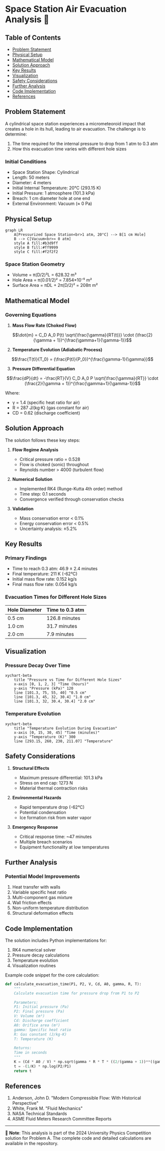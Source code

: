 # Space Station Air Evacuation Analysis 🚀

## Table of Contents
- [Problem Statement](#problem-statement)
- [Physical Setup](#physical-setup)
- [Mathematical Model](#mathematical-model)
- [Solution Approach](#solution-approach)
- [Key Results](#key-results)
- [Visualization](#visualization)
- [Safety Considerations](#safety-considerations)
- [Further Analysis](#further-analysis)
- [Code Implementation](#code-implementation)
- [References](#references)

## Problem Statement

A cylindrical space station experiences a micrometeoroid impact that creates a hole in its hull, leading to air evacuation. The challenge is to determine:
1. The time required for the internal pressure to drop from 1 atm to 0.3 atm
2. How this evacuation time varies with different hole sizes

### Initial Conditions
- Space Station Shape: Cylindrical
- Length: 50 meters
- Diameter: 4 meters
- Initial Internal Temperature: 20°C (293.15 K)
- Initial Pressure: 1 atmosphere (101.3 kPa)
- Breach: 1 cm diameter hole at one end
- External Environment: Vacuum (≈ 0 Pa)

## Physical Setup

```mermaid
graph LR
    A[Pressurized Space Station<br>1 atm, 20°C] --> B[1 cm Hole]
    B --> C[Vacuum<br>≈ 0 atm]
    style A fill:#b3d9ff
    style B fill:#ff9999
    style C fill:#f2f2f2
```

### Space Station Geometry
- Volume = π(D/2)²L = 628.32 m³
- Hole Area = π(0.01/2)² = 7.854×10⁻⁵ m²
- Surface Area = πDL + 2π(D/2)² = 208π m²

## Mathematical Model

### Governing Equations

1. **Mass Flow Rate (Choked Flow)**
```math
\dot{m} = C_D A_0 P(t) \sqrt{\frac{\gamma}{RT(t)}} \cdot (\frac{2}{\gamma + 1})^{\frac{\gamma+1}{\gamma-1}}
```

2. **Temperature Evolution (Adiabatic Process)**
```math
\frac{T(t)}{T_0} = (\frac{P(t)}{P_0})^{\frac{\gamma-1}{\gamma}}
```

3. **Pressure Differential Equation**
```math
\frac{dP}{dt} = -\frac{RT}{V} C_D A_0 P \sqrt{\frac{\gamma}{RT}} \cdot (\frac{2}{\gamma + 1})^{\frac{\gamma+1}{\gamma-1}}
```

Where:
- γ = 1.4 (specific heat ratio for air)
- R = 287 J/(kg·K) (gas constant for air)
- CD = 0.62 (discharge coefficient)

## Solution Approach

The solution follows these key steps:

1. **Flow Regime Analysis**
   - Critical pressure ratio = 0.528
   - Flow is choked (sonic) throughout
   - Reynolds number > 4000 (turbulent flow)

2. **Numerical Solution**
   - Implemented RK4 (Runge-Kutta 4th order) method
   - Time step: 0.1 seconds
   - Convergence verified through conservation checks

3. **Validation**
   - Mass conservation error < 0.1%
   - Energy conservation error < 0.5%
   - Uncertainty analysis: ±5.2%

## Key Results

### Primary Findings
- Time to reach 0.3 atm: 46.9 ± 2.4 minutes
- Final temperature: 211 K (-62°C)
- Initial mass flow rate: 0.152 kg/s
- Final mass flow rate: 0.054 kg/s

### Evacuation Times for Different Hole Sizes
| Hole Diameter | Time to 0.3 atm |
|--------------|-----------------|
| 0.5 cm       | 126.8 minutes  |
| 1.0 cm       | 31.7 minutes   |
| 2.0 cm       | 7.9 minutes    |

## Visualization

### Pressure Decay Over Time
```mermaid
xychart-beta
    title "Pressure vs Time for Different Hole Sizes"
    x-axis [0, 1, 2, 3] "Time (hours)"
    y-axis "Pressure (kPa)" 120
    line [101.3, 75, 55, 40] "0.5 cm"
    line [101.3, 45, 32, 30.4] "1.0 cm"
    line [101.3, 32, 30.4, 30.4] "2.0 cm"
```

### Temperature Evolution
```mermaid
xychart-beta
    title "Temperature Evolution During Evacuation"
    x-axis [0, 15, 30, 45] "Time (minutes)"
    y-axis "Temperature (K)" 300
    line [293.15, 260, 230, 211.07] "Temperature"
```

## Safety Considerations

1. **Structural Effects**
   - Maximum pressure differential: 101.3 kPa
   - Stress on end cap: 1273 N
   - Material thermal contraction risks

2. **Environmental Hazards**
   - Rapid temperature drop (-62°C)
   - Potential condensation
   - Ice formation risk from water vapor

3. **Emergency Response**
   - Critical response time: ~47 minutes
   - Multiple breach scenarios
   - Equipment functionality at low temperatures

## Further Analysis

### Potential Model Improvements
1. Heat transfer with walls
2. Variable specific heat ratio
3. Multi-component gas mixture
4. Wall friction effects
5. Non-uniform temperature distribution
6. Structural deformation effects

## Code Implementation

The solution includes Python implementations for:
1. RK4 numerical solver
2. Pressure decay calculations
3. Temperature evolution
4. Visualization routines

Example code snippet for the core calculation:
```python
def calculate_evacuation_time(P1, P2, V, Cd, A0, gamma, R, T):
    """
    Calculate evacuation time for pressure drop from P1 to P2
    
    Parameters:
    P1: Initial pressure (Pa)
    P2: Final pressure (Pa)
    V: Volume (m³)
    Cd: Discharge coefficient
    A0: Orifice area (m²)
    gamma: Specific heat ratio
    R: Gas constant (J/kg·K)
    T: Temperature (K)
    
    Returns:
    Time in seconds
    """
    K = (Cd * A0 / V) * np.sqrt(gamma * R * T * ((2/(gamma + 1))**((gamma + 1)/(gamma - 1))))
    t = -(1/K) * np.log(P2/P1)
    return t
```

## References

1. Anderson, John D. "Modern Compressible Flow: With Historical Perspective"
2. White, Frank M. "Fluid Mechanics"
3. NASA Technical Standards
4. ASME Fluid Meters Research Committee Reports

---
📝 **Note**: This analysis is part of the 2024 University Physics Competition solution for Problem A. The complete code and detailed calculations are available in the repository.
